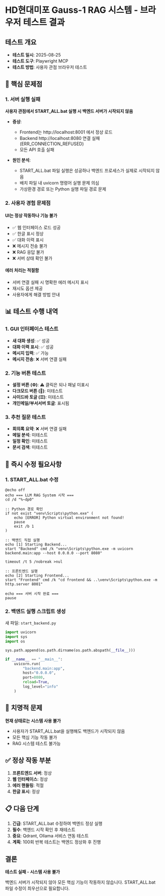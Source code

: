 # HD현대미포 Gauss-1 RAG 시스템 - 브라우저 테스트 결과

## 테스트 개요
- **테스트 일시**: 2025-08-25
- **테스트 도구**: Playwright MCP
- **테스트 방법**: 사용자 관점 브라우저 테스트

## 🔴 핵심 문제점

### 1. 서버 실행 실패
**사용자 관점에서 START_ALL.bat 실행 시 백엔드 서버가 시작되지 않음**

- **증상**: 
  - Frontend는 http://localhost:8001 에서 정상 로드
  - Backend http://localhost:8080 연결 실패 (ERR_CONNECTION_REFUSED)
  - 모든 API 호출 실패

- **원인 분석**:
  - START_ALL.bat 파일 실행은 성공하나 백엔드 프로세스가 실제로 시작되지 않음
  - 배치 파일 내 uvicorn 명령어 실행 문제 의심
  - 가상환경 경로 또는 Python 실행 파일 경로 문제

### 2. 사용자 경험 문제점

#### UI는 정상 작동하나 기능 불가
- ✅ 웹 인터페이스 로드 성공
- ✅ 한글 표시 정상
- ✅ 대화 이력 표시
- ❌ 메시지 전송 불가
- ❌ RAG 응답 불가
- ❌ 서버 상태 확인 불가

#### 에러 처리는 적절함
- 서버 연결 실패 시 명확한 에러 메시지 표시
- 재시도 옵션 제공
- 사용자에게 해결 방법 안내

## 📊 테스트 수행 내역

### 1. GUI 인터페이스 테스트
- **새 대화 생성**: ✅ 성공
- **대화 이력 표시**: ✅ 성공
- **메시지 입력**: ✅ 가능
- **메시지 전송**: ❌ 서버 연결 실패

### 2. 기능 버튼 테스트
- **설정 버튼 (⚙)**: ⚠️ 클릭은 되나 패널 미표시
- **다크모드 버튼 (🌙)**: 미테스트
- **사이드바 토글 (☰)**: 미테스트
- **개인메일/부서서버 토글**: 표시됨

### 3. 추천 질문 테스트
- **회의록 요약**: ❌ 서버 연결 실패
- **메일 분석**: 미테스트
- **일정 확인**: 미테스트
- **문서 검색**: 미테스트

## 🔧 즉시 수정 필요사항

### 1. START_ALL.bat 수정
```batch
@echo off
echo === LLM RAG System 시작 ===
cd /d "%~dp0"

:: Python 경로 확인
if not exist "venv\Scripts\python.exe" (
    echo [ERROR] Python virtual environment not found!
    pause
    exit /b 1
)

:: 백엔드 직접 실행
echo [1] Starting Backend...
start "Backend" cmd /k "venv\Scripts\python.exe -m uvicorn backend.main:app --host 0.0.0.0 --port 8080"

timeout /t 5 /nobreak >nul

:: 프론트엔드 실행
echo [2] Starting Frontend...
start "Frontend" cmd /k "cd frontend && ..\venv\Scripts\python.exe -m http.server 8001"

echo === 서버 시작 완료 ===
pause
```

### 2. 백엔드 실행 스크립트 생성
새 파일: `start_backend.py`
```python
import uvicorn
import sys
import os

sys.path.append(os.path.dirname(os.path.abspath(__file__)))

if __name__ == "__main__":
    uvicorn.run(
        "backend.main:app",
        host="0.0.0.0",
        port=8080,
        reload=True,
        log_level="info"
    )
```

## 🚫 치명적 문제

**현재 상태로는 시스템 사용 불가**
- 사용자가 START_ALL.bat을 실행해도 백엔드가 시작되지 않음
- 모든 핵심 기능 작동 불가
- RAG 시스템 테스트 불가능

## ✅ 정상 작동 부분

1. **프론트엔드 서버**: 정상
2. **웹 인터페이스**: 정상  
3. **에러 핸들링**: 적절
4. **한글 표시**: 정상

## 📋 다음 단계

1. **긴급**: START_ALL.bat 수정하여 백엔드 정상 실행
2. **필수**: 백엔드 시작 확인 후 재테스트
3. **중요**: Qdrant, Ollama 서비스 연동 테스트
4. **계획**: 100회 반복 테스트는 백엔드 정상화 후 진행

## 결론

**테스트 실패 - 시스템 사용 불가**

백엔드 서버가 시작되지 않아 모든 핵심 기능이 작동하지 않습니다. 
START_ALL.bat 파일 수정이 최우선으로 필요합니다.